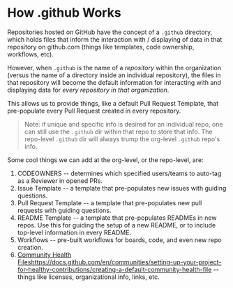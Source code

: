 # How .github Works

Repositories hosted on GitHub have the concept of a `.github` directory, which holds files that inform the interaction with / displaying of data in that repository on github.com (things like templates, code ownership, workflows, etc).

However, when `.github` is the name of a _repository_ within the organization (versus the name of a directory inside an individual repository), the files in that repository will become the default information for interacting with and displaying data for _every repository in that organization_.

This allows us to provide things, like a default Pull Request Template, that pre-populate every Pull Request created in every repository.

> Note: if unique and specific info is desired for an individual repo, one can still use the `.github` dir within that repo to store that info. The repo-level `.github` dir will always trump the org-level `.github` repo's info.

Some cool things we can add at the org-level, or the repo-level, are:

1. CODEOWNERS -- determines which specified users/teams to auto-tag as a Reviewer in opened PRs.
2. Issue Template -- a template that pre-populates new issues with guiding questions.
3. Pull Request Template -- a template that pre-populates new pull requests with guiding questions.
4. README Template -- a template that pre-populates READMEs in new repos. Use this for guiding the setup of a new README, or to include top-level information in every README.
5. Workflows -- pre-built workflows for boards, code, and even new repo creation.
6. [Community Health Files](https://docs.github.com/en/communities/setting-up-your-project-for-healthy-contributions/creating-a-default-community-health-file)https://docs.github.com/en/communities/setting-up-your-project-for-healthy-contributions/creating-a-default-community-health-file -- things like licenses, organizational info, links, etc.
